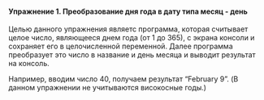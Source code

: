 #### Упражнение 1. Преобразование дня года в дату типа  месяц - день

Целью данного упражнения являетс программа, которая считывает целое число, являющееся днем года (от 1 до 365), 
с экрана консоли и сохраняет его в целочисленной переменной. Далее программа преобразует это число в название и день месяца 
и выводит результат на консоль. 

Например, вводим число 40, получаем результат “February 9”. (В данном упражнении не учитываются високосные годы.)
